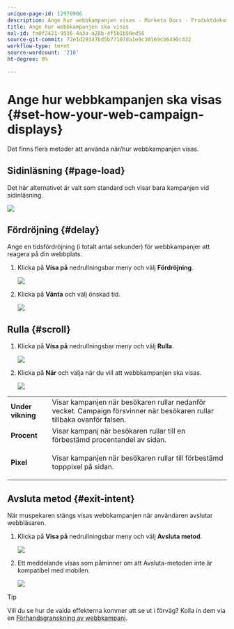 ```yaml
---
unique-page-id: 12978906
description: Ange hur webbkampanjen visas - Marketo Docs - Produktdokumentation
title: Ange hur webbkampanjen ska visas
exl-id: fa0f2421-9536-4a3a-a28b-4f5b1b58ed56
source-git-commit: 72e1d29347bd5b77107da1e9c30169cb6490c432
workflow-type: tm+mt
source-wordcount: '210'
ht-degree: 0%

---
```


# Ange hur webbkampanjen ska visas {#set-how-your-web-campaign-displays}

Det finns flera metoder att använda när/hur webbkampanjen visas.

## Sidinläsning {#page-load}

Det här alternativet är valt som standard och visar bara kampanjen vid sidinläsning.

![](assets/pl1.png)

## Fördröjning {#delay}

Ange en tidsfördröjning (i totalt antal sekunder) för webbkampanjer att reagera på din webbplats.

1. Klicka på **Visa på** nedrullningsbar meny och välj **Fördröjning**.

   ![](assets/d1.png)

1. Klicka på **Vänta** och välj önskad tid.

   ![](assets/d2.png)

## Rulla {#scroll}

1. Klicka på **Visa på** nedrullningsbar meny och välj **Rulla**.

   ![](assets/s1.png)

1. Klicka på **När** och välja när du vill att webbkampanjen ska visas.

   ![](assets/s2.png)

<table> 
 <tbody> 
  <tr> 
   <td><strong>Under vikning</strong></td> 
   <td>Visar kampanjen när besökaren rullar nedanför vecket. Campaign försvinner när besökaren rullar tillbaka ovanför falsen.</td> 
  </tr> 
  <tr> 
   <td><strong>Procent</strong></td> 
   <td>Visar kampanj när besökaren rullar till en förbestämd procentandel av sidan.</td> 
  </tr> 
  <tr> 
   <td><strong>Pixel</strong></td> 
   <td><p>Visar kampanjen när besökaren rullar till förbestämd topppixel på sidan.</p></td> 
  </tr> 
 </tbody> 
</table>

## Avsluta metod {#exit-intent}

När muspekaren stängs visas webbkampanjen när användaren avslutar webbläsaren.

1. Klicka på **Visa på** nedrullningsbar meny och välj **Avsluta metod**.

   ![](assets/ei1.png)

1. Ett meddelande visas som påminner om att Avsluta-metoden inte är kompatibel med mobilen.

   ![](assets/ei2.png)

>[!TIP]
>
>Vill du se hur de valda effekterna kommer att se ut i förväg? Kolla in dem via en [Förhandsgranskning av webbkampanj](/help/marketo/product-docs/web-personalization/working-with-web-campaigns/preview-and-test-a-web-campaign.md).

